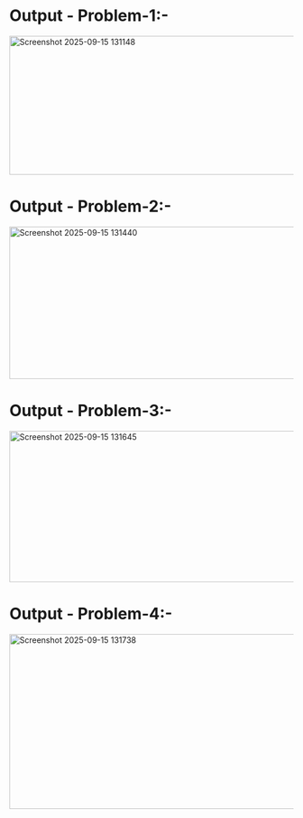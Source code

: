 # Output - Problem-1:-
<img width="766" height="246" alt="Screenshot 2025-09-15 131148" src="https://github.com/user-attachments/assets/24960d8f-f5e5-4600-b71f-2e23b78855c4" /><br>
# Output - Problem-2:-
<img width="764" height="270" alt="Screenshot 2025-09-15 131440" src="https://github.com/user-attachments/assets/52eb836d-6a27-4cd8-bc74-f98e3374b6a1" /><br>
# Output - Problem-3:-
<img width="615" height="268" alt="Screenshot 2025-09-15 131645" src="https://github.com/user-attachments/assets/9afb774e-782f-41a2-8949-5e433c24cfba" /><br>
# Output - Problem-4:-
<img width="539" height="310" alt="Screenshot 2025-09-15 131738" src="https://github.com/user-attachments/assets/eeb45f00-c646-4295-a628-647d16e10a95" />
